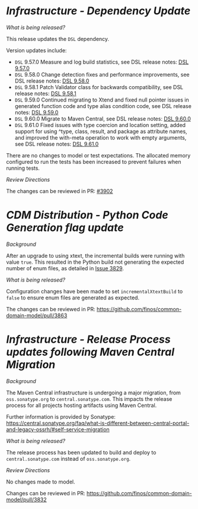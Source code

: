 # _Infrastructure - Dependency Update_

_What is being released?_

This release updates the `DSL` dependency.

Version updates include:
- `DSL` 9.57.0 Measure and log build statistics, see DSL release notes: [DSL 9.57.0](https://github.com/finos/rune-dsl/releases/tag/9.57.0)
- `DSL` 9.58.0 Change detection fixes and performance improvements, see DSL release notes: [DSL 9.58.0](https://github.com/finos/rune-dsl/releases/tag/9.58.0)
- `DSL` 9.58.1 Patch Validator class for backwards compatibility, see DSL release notes: [DSL 9.58.1](https://github.com/finos/rune-dsl/releases/tag/9.58.1)
- `DSL` 9.59.0 Continued migrating to Xtend and fixed null pointer issues in generated function code and type alias condition code, see DSL release notes: [DSL 9.59.0](https://github.com/finos/rune-dsl/releases/tag/9.59.0)
- `DSL` 9.60.0 Migrate to Maven Central, see DSL release notes: [DSL 9.60.0](https://github.com/finos/rune-dsl/releases/tag/9.60.0)
- `DSL` 9.61.0 Fixed issues with type coercion and location setting, added support for using ^type, class, result, and package as attribute names, and improved the with-meta operation to work with empty arguments, see DSL release notes: [DSL 9.61.0](https://github.com/finos/rune-dsl/releases/tag/9.61.0)


There are no changes to model or test expectations.  The allocated memory configured to run the tests has been increased to prevent failures when running tests.

_Review Directions_

The changes can be reviewed in PR: [#3902](https://github.com/finos/common-domain-model/pull/3902)


# _CDM Distribution - Python Code Generation flag update_

_Background_

After an upgrade to using xtext, the incremental builds were running with value `true`. This resulted in the Python build not generating the expected number of enum files, as detailed in [Issue 3829](https://github.com/finos/common-domain-model/issues/3829).

_What is being released?_

Configuration changes have been made to set `incrementalXtextBuild` to `false` to ensure enum files are generated as expected.

The changes can be reviewed in PR: https://github.com/finos/common-domain-model/pull/3863

# _Infrastructure - Release Process updates following Maven Central Migration_

_Background_

The Maven Central infrastructure is undergoing a major migration, from `oss.sonatype.org` to `central.sonatype.com`. This impacts the release process for all projects hosting artifacts using Maven Central.

Further information is provided by Sonatype:
https://central.sonatype.org/faq/what-is-different-between-central-portal-and-legacy-ossrh/#self-service-migration

_What is being released?_

The release process has been updated to build and deploy to `central.sonatype.com` instead of `oss.sonatype.org`.

_Review Directions_

No changes made to model.

Changes can be reviewed in PR: https://github.com/finos/common-domain-model/pull/3832
